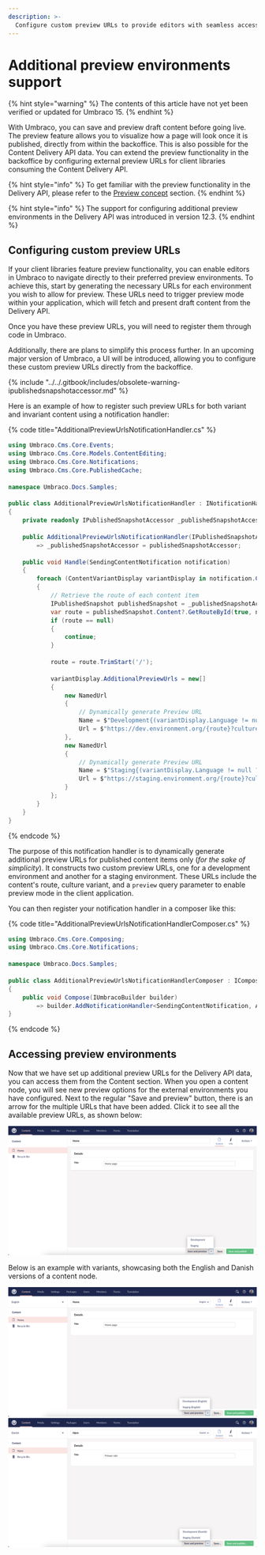 ```yaml
---
description: >-
  Configure custom preview URLs to provide editors with seamless access to external preview environments for the Content Delivery API data.
---
```


# Additional preview environments support

{% hint style="warning" %}
The contents of this article have not yet been verified or updated for Umbraco 15.
{% endhint %}

With Umbraco, you can save and preview draft content before going live. The preview feature allows you to visualize how a page will look once it is published, directly from within the backoffice. This is also possible for the Content Delivery API data. You can extend the preview functionality in the backoffice by configuring external preview URLs for client libraries consuming the Content Delivery API.

{% hint style="info" %}
To get familiar with the preview functionality in the Delivery API, please refer to the [Preview concept](https://docs.umbraco.com/umbraco-cms/reference/content-delivery-api#preview) section.
{% endhint %}

{% hint style="info" %}
The support for configuring additional preview environments in the Delivery API was introduced in version 12.3.
{% endhint %}

## Configuring custom preview URLs

If your client libraries feature preview functionality, you can enable editors in Umbraco to navigate directly to their preferred preview environments. To achieve this, start by generating the necessary URLs for each environment you wish to allow for preview. These URLs need to trigger preview mode within your application, which will fetch and present draft content from the Delivery API.

Once you have these preview URLs, you will need to register them through code in Umbraco.

Additionally, there are plans to simplify this process further. In an upcoming major version of Umbraco, a UI will be introduced, allowing you to configure these custom preview URLs directly from the backoffice.

{% include "../../.gitbook/includes/obsolete-warning-ipublishedsnapshotaccessor.md" %}

Here is an example of how to register such preview URLs for both variant and invariant content using a notification handler:

{% code title="AdditionalPreviewUrlsNotificationHandler.cs" %}

```csharp
using Umbraco.Cms.Core.Events;
using Umbraco.Cms.Core.Models.ContentEditing;
using Umbraco.Cms.Core.Notifications;
using Umbraco.Cms.Core.PublishedCache;

namespace Umbraco.Docs.Samples;

public class AdditionalPreviewUrlsNotificationHandler : INotificationHandler<SendingContentNotification>
{
    private readonly IPublishedSnapshotAccessor _publishedSnapshotAccessor;

    public AdditionalPreviewUrlsNotificationHandler(IPublishedSnapshotAccessor publishedSnapshotAccessor)
        => _publishedSnapshotAccessor = publishedSnapshotAccessor;

    public void Handle(SendingContentNotification notification)
    {
        foreach (ContentVariantDisplay variantDisplay in notification.Content.Variants.Where(variant => variant.PublishDate.HasValue))
        {
            // Retrieve the route of each content item
            IPublishedSnapshot publishedSnapshot = _publishedSnapshotAccessor.GetRequiredPublishedSnapshot();
            var route = publishedSnapshot.Content?.GetRouteById(true, notification.Content.Id, variantDisplay.Language?.IsoCode);
            if (route == null)
            {
                continue;
            }

            route = route.TrimStart('/');

            variantDisplay.AdditionalPreviewUrls = new[]
            {
                new NamedUrl
                {
                    // Dynamically generate Preview URL
                    Name = $"Development{(variantDisplay.Language != null ? $" ({variantDisplay.Language.Name})" : null)}",
                    Url = $"https://dev.environment.org/{route}?culture={variantDisplay.Language?.IsoCode}&preview=true"
                },
                new NamedUrl
                {
                    // Dynamically generate Preview URL
                    Name = $"Staging{(variantDisplay.Language != null ? $" ({variantDisplay.Language.Name})" : null)}",
                    Url = $"https://staging.environment.org/{route}?culture={variantDisplay.Language?.IsoCode}&preview=true"
                }
            };
        }
    }
}
```

{% endcode %}

The purpose of this notification handler is to dynamically generate additional preview URLs for published content items only (_for the sake of simplicity_). It constructs two custom preview URLs, one for a development environment and another for a staging environment. These URLs include the content's route, culture variant, and a `preview` query parameter to enable preview mode in the client application.

You can then register your notification handler in a composer like this:

{% code title="AdditionalPreviewUrlsNotificationHandlerComposer.cs" %}
```csharp
using Umbraco.Cms.Core.Composing;
using Umbraco.Cms.Core.Notifications;

namespace Umbraco.Docs.Samples;

public class AdditionalPreviewUrlsNotificationHandlerComposer : IComposer
{
    public void Compose(IUmbracoBuilder builder)
        => builder.AddNotificationHandler<SendingContentNotification, AdditionalPreviewUrlsNotificationHandler>();
}
```
{% endcode %}

## Accessing preview environments

Now that we have set up additional preview URLs for the Delivery API data, you can access them from the Content section. When you open a content node, you will see new preview options for the external environments you have configured. Next to the regular "Save and preview" button, there is an arrow for the multiple URLs that have been added. Click it to see all the available preview URLs, as shown below:

![Preview invariant content with Delivery API](images/preview-invariant-content.png)

Below is an example with variants, showcasing both the English and Danish versions of a content node.

![Preview English variant with Delivery API](images/preview-variant-content-en.png)
![Preview Danish variant with Delivery API](images/preview-variant-content-da.png)